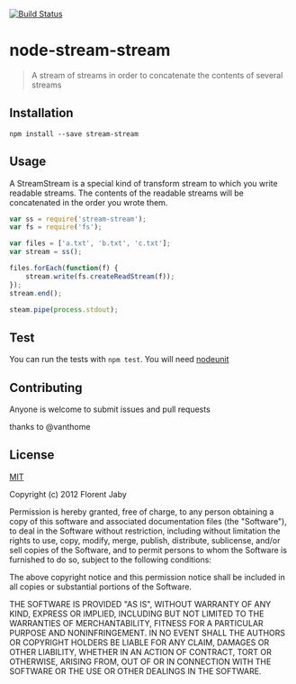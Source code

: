 [![Build Status](https://travis-ci.org/Floby/node-stream-stream.png?branch=master)](https://travis-ci.org/Floby/node-stream-stream)

node-stream-stream
==================

> A stream of streams in order to concatenate the contents of several streams

Installation
------------

    npm install --save stream-stream

Usage
-----

A StreamStream is a special kind of transform stream to which you write readable streams.
The contents of the readable streams will be concatenated in the order you wrote them.

```javascript
var ss = require('stream-stream');
var fs = require('fs');

var files = ['a.txt', 'b.txt', 'c.txt'];
var stream = ss();

files.forEach(function(f) {
    stream.write(fs.createReadStream(f));
});
stream.end();

steam.pipe(process.stdout);
```

Test
----

You can run the tests with `npm test`. You will need [nodeunit](https://github.com/caolan/nodeunit)

Contributing
------------

Anyone is welcome to submit issues and pull requests

thanks to @vanthome


License
-------

[MIT](http://opensource.org/licenses/MIT)

Copyright (c) 2012 Florent Jaby

Permission is hereby granted, free of charge, to any person obtaining a copy of this software and associated documentation files (the "Software"), to deal in the Software without restriction, including without limitation the rights to use, copy, modify, merge, publish, distribute, sublicense, and/or sell copies of the Software, and to permit persons to whom the Software is furnished to do so, subject to the following conditions:

The above copyright notice and this permission notice shall be included in all copies or substantial portions of the Software.

THE SOFTWARE IS PROVIDED "AS IS", WITHOUT WARRANTY OF ANY KIND, EXPRESS OR IMPLIED, INCLUDING BUT NOT LIMITED TO THE WARRANTIES OF MERCHANTABILITY, FITNESS FOR A PARTICULAR PURPOSE AND NONINFRINGEMENT. IN NO EVENT SHALL THE AUTHORS OR COPYRIGHT HOLDERS BE LIABLE FOR ANY CLAIM, DAMAGES OR OTHER LIABILITY, WHETHER IN AN ACTION OF CONTRACT, TORT OR OTHERWISE, ARISING FROM, OUT OF OR IN CONNECTION WITH THE SOFTWARE OR THE USE OR OTHER DEALINGS IN THE SOFTWARE.

